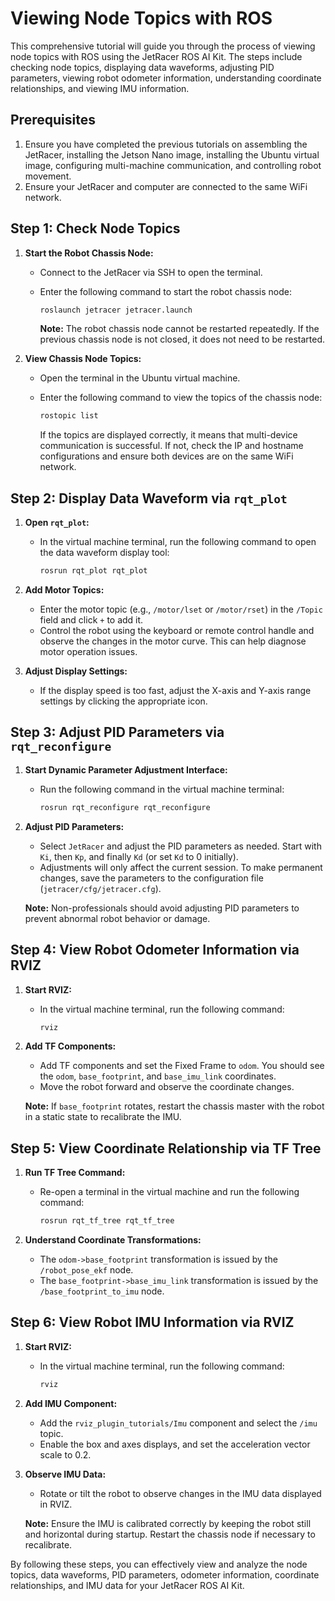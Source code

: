 # Viewing Node Topics with ROS

This comprehensive tutorial will guide you through the process of viewing node topics with ROS using the JetRacer ROS AI Kit. The steps include checking node topics, displaying data waveforms, adjusting PID parameters, viewing robot odometer information, understanding coordinate relationships, and viewing IMU information.

## Prerequisites

1. Ensure you have completed the previous tutorials on assembling the JetRacer, installing the Jetson Nano image, installing the Ubuntu virtual image, configuring multi-machine communication, and controlling robot movement.
2. Ensure your JetRacer and computer are connected to the same WiFi network.

## Step 1: Check Node Topics

1. **Start the Robot Chassis Node:**
   - Connect to the JetRacer via SSH to open the terminal.
   - Enter the following command to start the robot chassis node:

     ```bash
     roslaunch jetracer jetracer.launch
     ```

     **Note:** The robot chassis node cannot be restarted repeatedly. If the previous chassis node is not closed, it does not need to be restarted.

2. **View Chassis Node Topics:**
   - Open the terminal in the Ubuntu virtual machine.
   - Enter the following command to view the topics of the chassis node:

     ```bash
     rostopic list
     ```

     If the topics are displayed correctly, it means that multi-device communication is successful. If not, check the IP and hostname configurations and ensure both devices are on the same WiFi network.

## Step 2: Display Data Waveform via `rqt_plot`

1. **Open `rqt_plot`:**
   - In the virtual machine terminal, run the following command to open the data waveform display tool:

     ```bash
     rosrun rqt_plot rqt_plot
     ```

2. **Add Motor Topics:**
   - Enter the motor topic (e.g., `/motor/lset` or `/motor/rset`) in the `/Topic` field and click `+` to add it.
   - Control the robot using the keyboard or remote control handle and observe the changes in the motor curve. This can help diagnose motor operation issues.

3. **Adjust Display Settings:**
   - If the display speed is too fast, adjust the X-axis and Y-axis range settings by clicking the appropriate icon.

## Step 3: Adjust PID Parameters via `rqt_reconfigure`

1. **Start Dynamic Parameter Adjustment Interface:**
   - Run the following command in the virtual machine terminal:

     ```bash
     rosrun rqt_reconfigure rqt_reconfigure
     ```

2. **Adjust PID Parameters:**
   - Select `JetRacer` and adjust the PID parameters as needed. Start with `Ki`, then `Kp`, and finally `Kd` (or set `Kd` to 0 initially).
   - Adjustments will only affect the current session. To make permanent changes, save the parameters to the configuration file (`jetracer/cfg/jetracer.cfg`).

   **Note:** Non-professionals should avoid adjusting PID parameters to prevent abnormal robot behavior or damage.

## Step 4: View Robot Odometer Information via RVIZ

1. **Start RVIZ:**
   - In the virtual machine terminal, run the following command:

     ```bash
     rviz
     ```

2. **Add TF Components:**
   - Add TF components and set the Fixed Frame to `odom`. You should see the `odom`, `base_footprint`, and `base_imu_link` coordinates.
   - Move the robot forward and observe the coordinate changes.

   **Note:** If `base_footprint` rotates, restart the chassis master with the robot in a static state to recalibrate the IMU.

## Step 5: View Coordinate Relationship via TF Tree

1. **Run TF Tree Command:**
   - Re-open a terminal in the virtual machine and run the following command:

     ```bash
     rosrun rqt_tf_tree rqt_tf_tree
     ```

2. **Understand Coordinate Transformations:**
   - The `odom->base_footprint` transformation is issued by the `/robot_pose_ekf` node.
   - The `base_footprint->base_imu_link` transformation is issued by the `/base_footprint_to_imu` node.

## Step 6: View Robot IMU Information via RVIZ

1. **Start RVIZ:**
   - In the virtual machine terminal, run the following command:

     ```bash
     rviz
     ```

2. **Add IMU Component:**
   - Add the `rviz_plugin_tutorials/Imu` component and select the `/imu` topic.
   - Enable the box and axes displays, and set the acceleration vector scale to 0.2.

3. **Observe IMU Data:**
   - Rotate or tilt the robot to observe changes in the IMU data displayed in RVIZ.

   **Note:** Ensure the IMU is calibrated correctly by keeping the robot still and horizontal during startup. Restart the chassis node if necessary to recalibrate.

By following these steps, you can effectively view and analyze the node topics, data waveforms, PID parameters, odometer information, coordinate relationships, and IMU data for your JetRacer ROS AI Kit.

